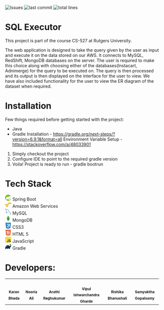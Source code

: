 ![Issues](https://img.shields.io/github/issues/karanbheda/SQLExecutor)
![last commit](https://img.shields.io/github/last-commit/karanbheda/SQLExecutor)
![total lines](https://img.shields.io/tokei/lines/github/karanbheda/SQLExecutor)

# SQL Executor
This project is part of the course CS-527 at Rutgers University.

The web application is designed to take the query given by the user as input and execute it on the data stored on our AWS. It connects to MySQL, RedShift, MongoDB databases on the server. The user is required to make this choice along with choosing either of the databases(Instacart, Adnimerge) for the query to be executed on. The query is then processed and its output is then displayed on the interface for the user to view. We have also included functionality for the user to view the ER diagram of the dataset when required. 

# Installation
Few things required before getting started with the project:
 - Java 
 - Gradle 
      Installation - https://gradle.org/next-steps/?version=6.9.1&format=all
      Environment Variable Setup - https://stackoverflow.com/a/48033901
      
1. Simply checkout the project
2. Configure IDE to point to the required gradle version
3. Voila! Project is ready to run - gradle bootrun

# Tech Stack 
 <img src="https://raw.githubusercontent.com/devicons/devicon/master/icons/spring/spring-original.svg" alt="springboot" width="20" height="20"/> Spring Boot </br>
 <img src="https://raw.githubusercontent.com/devicons/devicon/master/icons/amazonwebservices/amazonwebservices-original.svg" alt="mongo" width="20" height="20"/> Amazon Web Services </br>
 <img src="https://raw.githubusercontent.com/devicons/devicon/master/icons/mysql/mysql-original.svg" alt="mysql" width="20" height="20"/> MySQL </br>
 <img src="https://raw.githubusercontent.com/devicons/devicon/master/icons/mongodb/mongodb-original.svg" alt="mongo" width="20" height="20"/> MongoDB </br>
 <img src="https://raw.githubusercontent.com/devicons/devicon/master/icons/css3/css3-plain.svg" alt="html" width="20" height="20"> CSS3 </br>
 <img src="https://raw.githubusercontent.com/devicons/devicon/master/icons/html5/html5-plain.svg" alt="css" width="20" height="20">  HTML 5 </br>
 <img src="https://raw.githubusercontent.com/devicons/devicon/master/icons/javascript/javascript-original.svg" alt="js" width="20" height="20"/> JavaScript </br>
 <img src="https://raw.githubusercontent.com/devicons/devicon/master/icons/gradle/gradle-plain.svg" alt="gradle" width="20" height="20"/> Gradle </br>
 

# Developers:

  <table>
  <tr>
    <td align="center"><a href="https://github.com/karanbheda"><img src="https://avatars.githubusercontent.com/u/20036739?v=4" width="100px;" alt=""/><br /><sub><b>Karan Bheda</b></sub></a></td>
    <td align="center"><a href="https://github.com/nooriaali9"><img src="https://avatars.githubusercontent.com/u/30815688?v=4" width="100px;" alt=""/><br /><sub><b>Nooria Ali</b></sub></a><br /></td>
    <td align="center"><a href="https://github.com/ArathiReghukumar"><img src="https://avatars.githubusercontent.com/u/50379464?v=4" width="100px;" alt=""/><br /><sub><b>Arathi Reghukumar</b></sub></a><br /></td>
    <td align="center"><a href="https://github.com/Vipul97"><img src="https://avatars.githubusercontent.com/u/16150834?v=4" width="100px;" alt=""/><br /><sub><b>Vipul Ishwarchandra Gharde</b></sub></a><br /></td>
    <td align="center"><a href="https://github.com/rb-rishika"><img src="https://avatars.githubusercontent.com/u/88501367?v=4" width="100px;" alt=""/><br /><sub><b>Rishika Bhanushali</b></sub></a><br /></td>
   <td align="center"><a href="https://github.com/samyukthagopalsamy"><img src="https://avatars.githubusercontent.com/u/38600655?v=4" width="100px;" alt=""/><br /><sub><b>Samyuktha Gopalsamy</b></sub></a><br /></td>
  </tr>
</table>
